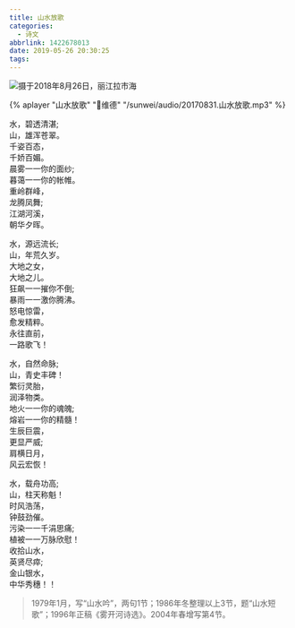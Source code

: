 ```yaml
---
title: 山水放歌
categories:
  - 诗文
abbrlink: 1422678013
date: 2019-05-26 20:30:25
tags:
---
```


![摄于2018年8月26日，丽江拉市海](/sunwei/img/blog/shi-shanshuifangge/41558874810_.pic_hd.jpg)

{% aplayer "山水放歌" "维德" "/sunwei/audio/20170831.山水放歌.mp3"  %}


水，碧透清湛;  
山，雄浑苍翠。  
千姿百态，  
千娇百媚。  
晨雾一一你的面纱;  
暮蔼一一你的帐帷。  
重岭群峰，  
龙腾凤舞;  
江湖河溪，  
朝华夕晖。

水，源远流长;  
山，年荒久岁。  
大地之女，  
大地之儿。  
狂飙一一摧你不倒;  
暴雨一一激你腾沸。  
怒电惊雷，  
愈发精粹。  
永往直前，  
一路歌飞！  

水，自然命脉;  
山，青史丰碑！  
繁衍灵胎，  
润泽物类。  
地火一一你的魂魄;  
熔岩一一你的精髓！  
生辰巨震，  
更显严威;  
肩横日月，  
风云宏恢！  

水，载舟功高;  
山，柱天称魁！  
时风浩荡，  
钟鼓劲催。  
污染一一千涓思痛;  
植被一一万脉欣慰！  
收拾山水，  
英贤尽瘁;  
金山银水，  
中华秀穗！！  

>  1979年1月，写“山水吟”，两句1节；1986年冬整理以上3节，题“山水短歌”；1996年正稿《雾开河诗选》。2004年春增写第4节。
